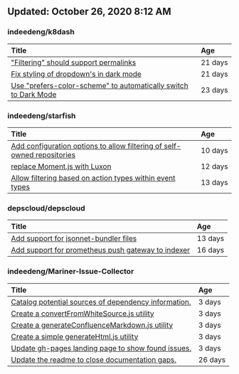 ## Updated: October 26, 2020 8:12 AM


### indeedeng/k8dash
|**Title**|**Age**|
|:----|:----|
|["Filtering" should support permalinks](https://github.com/indeedeng/k8dash/issues/153)|21&nbsp;days|
|[Fix styling of dropdown's in dark mode](https://github.com/indeedeng/k8dash/issues/152)|21&nbsp;days|
|[Use "prefers-color-scheme" to automatically switch to Dark Mode](https://github.com/indeedeng/k8dash/issues/144)|23&nbsp;days|


### indeedeng/starfish
|**Title**|**Age**|
|:----|:----|
|[Add configuration options to allow filtering of self-owned repositories](https://github.com/indeedeng/starfish/issues/65)|10&nbsp;days|
|[replace Moment.js with Luxon](https://github.com/indeedeng/starfish/issues/60)|12&nbsp;days|
|[Allow filtering based on action types within event types](https://github.com/indeedeng/starfish/issues/58)|13&nbsp;days|


### depscloud/depscloud
|**Title**|**Age**|
|:----|:----|
|[Add support for jsonnet-bundler files](https://github.com/depscloud/depscloud/issues/115)|13&nbsp;days|
|[Add support for prometheus push gateway to indexer](https://github.com/depscloud/depscloud/issues/108)|16&nbsp;days|


### indeedeng/Mariner-Issue-Collector
|**Title**|**Age**|
|:----|:----|
|[Catalog potential sources of dependency information.](https://github.com/indeedeng/Mariner-Issue-Collector/issues/19)|3&nbsp;days|
|[Create a convertFromWhiteSource.js utility](https://github.com/indeedeng/Mariner-Issue-Collector/issues/18)|3&nbsp;days|
|[Create a generateConfluenceMarkdown.js utility](https://github.com/indeedeng/Mariner-Issue-Collector/issues/17)|3&nbsp;days|
|[Create a simple generateHtml.js utility](https://github.com/indeedeng/Mariner-Issue-Collector/issues/16)|3&nbsp;days|
|[Update gh-pages landing page to show found issues.](https://github.com/indeedeng/Mariner-Issue-Collector/issues/15)|3&nbsp;days|
|[Update the readme to close documentation gaps.](https://github.com/indeedeng/Mariner-Issue-Collector/issues/2)|26&nbsp;days|